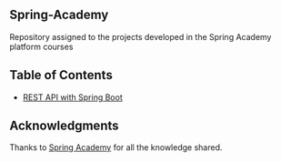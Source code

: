 ## Spring-Academy
Repository assigned to the projects developed in the Spring Academy platform courses

## Table of Contents

- [REST API with Spring Boot](#introduction)

## Acknowledgments
Thanks to [Spring Academy](https://spring.academy/) for all the knowledge shared.
